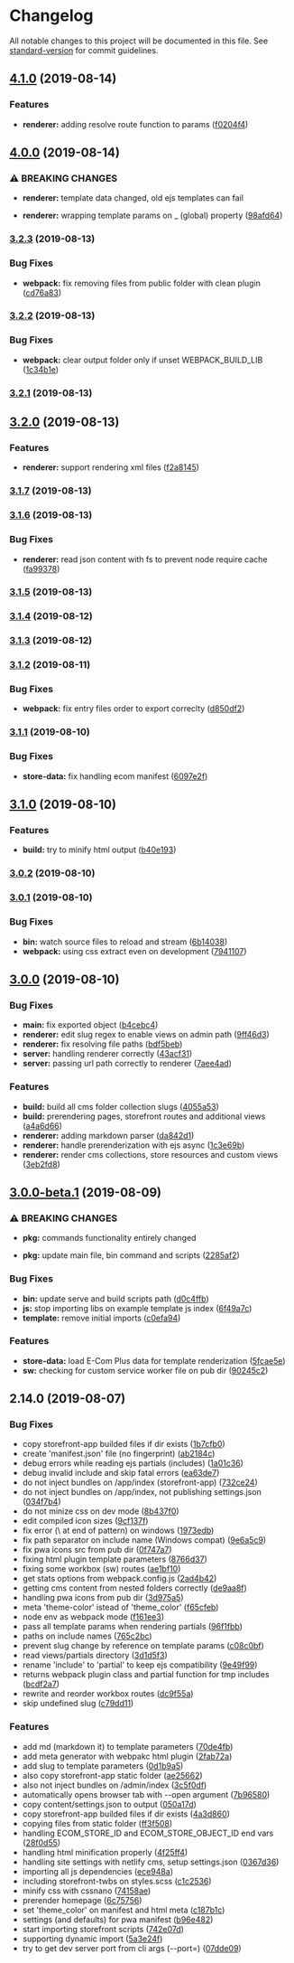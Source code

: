 # Changelog

All notable changes to this project will be documented in this file. See [standard-version](https://github.com/conventional-changelog/standard-version) for commit guidelines.

## [4.1.0](https://github.com/ecomclub/storefront-framework/compare/v4.0.0...v4.1.0) (2019-08-14)


### Features

* **renderer:** adding resolve route function to params ([f0204f4](https://github.com/ecomclub/storefront-framework/commit/f0204f4))

## [4.0.0](https://github.com/ecomclub/storefront-framework/compare/v3.2.3...v4.0.0) (2019-08-14)


### ⚠ BREAKING CHANGES

* **renderer:** template data changed, old ejs templates can fail

* **renderer:** wrapping template params on _ (global) property ([98afd64](https://github.com/ecomclub/storefront-framework/commit/98afd64))

### [3.2.3](https://github.com/ecomclub/storefront-framework/compare/v3.2.2...v3.2.3) (2019-08-13)


### Bug Fixes

* **webpack:** fix removing files from public folder with clean plugin ([cd76a83](https://github.com/ecomclub/storefront-framework/commit/cd76a83))

### [3.2.2](https://github.com/ecomclub/storefront-framework/compare/v3.2.1...v3.2.2) (2019-08-13)


### Bug Fixes

* **webpack:** clear output folder only if unset WEBPACK_BUILD_LIB ([1c34b1e](https://github.com/ecomclub/storefront-framework/commit/1c34b1e))

### [3.2.1](https://github.com/ecomclub/storefront-framework/compare/v3.2.0...v3.2.1) (2019-08-13)

## [3.2.0](https://github.com/ecomclub/storefront-framework/compare/v3.1.7...v3.2.0) (2019-08-13)


### Features

* **renderer:** support rendering xml files ([f2a8145](https://github.com/ecomclub/storefront-framework/commit/f2a8145))

### [3.1.7](https://github.com/ecomclub/storefront-framework/compare/v3.1.6...v3.1.7) (2019-08-13)

### [3.1.6](https://github.com/ecomclub/storefront-framework/compare/v3.1.5...v3.1.6) (2019-08-13)


### Bug Fixes

* **renderer:** read json content with fs to prevent node require cache ([fa99378](https://github.com/ecomclub/storefront-framework/commit/fa99378))

### [3.1.5](https://github.com/ecomclub/storefront-framework/compare/v3.1.4...v3.1.5) (2019-08-13)

### [3.1.4](https://github.com/ecomclub/storefront-framework/compare/v3.1.3...v3.1.4) (2019-08-12)

### [3.1.3](https://github.com/ecomclub/storefront-framework/compare/v3.1.2...v3.1.3) (2019-08-12)

### [3.1.2](https://github.com/ecomclub/storefront-framework/compare/v3.1.1...v3.1.2) (2019-08-11)


### Bug Fixes

* **webpack:** fix entry files order to export correclty ([d850df2](https://github.com/ecomclub/storefront-framework/commit/d850df2))

### [3.1.1](https://github.com/ecomclub/storefront-framework/compare/v3.1.0...v3.1.1) (2019-08-10)


### Bug Fixes

* **store-data:** fix handling ecom manifest ([6097e2f](https://github.com/ecomclub/storefront-framework/commit/6097e2f))

## [3.1.0](https://github.com/ecomclub/storefront-framework/compare/v3.0.2...v3.1.0) (2019-08-10)


### Features

* **build:** try to minify html output ([b40e193](https://github.com/ecomclub/storefront-framework/commit/b40e193))

### [3.0.2](https://github.com/ecomclub/storefront-framework/compare/v3.0.1...v3.0.2) (2019-08-10)

### [3.0.1](https://github.com/ecomclub/storefront-framework/compare/v3.0.0...v3.0.1) (2019-08-10)


### Bug Fixes

* **bin:** watch source files to reload and stream ([6b14038](https://github.com/ecomclub/storefront-framework/commit/6b14038))
* **webpack:** using css extract even on development ([7941107](https://github.com/ecomclub/storefront-framework/commit/7941107))

## [3.0.0](https://github.com/ecomclub/storefront-framework/compare/v3.0.0-beta.1...v3.0.0) (2019-08-10)


### Bug Fixes

* **main:** fix exported object ([b4cebc4](https://github.com/ecomclub/storefront-framework/commit/b4cebc4))
* **renderer:** edit slug regex to enable views on admin path ([9ff46d3](https://github.com/ecomclub/storefront-framework/commit/9ff46d3))
* **renderer:** fix resolving file paths ([bdf5beb](https://github.com/ecomclub/storefront-framework/commit/bdf5beb))
* **server:** handling renderer correctly ([43acf31](https://github.com/ecomclub/storefront-framework/commit/43acf31))
* **server:** passing url path correctly to renderer ([7aee4ad](https://github.com/ecomclub/storefront-framework/commit/7aee4ad))


### Features

* **build:** build all cms folder collection slugs ([4055a53](https://github.com/ecomclub/storefront-framework/commit/4055a53))
* **build:** prerendering pages, storefront routes and additional views ([a4a6d66](https://github.com/ecomclub/storefront-framework/commit/a4a6d66))
* **renderer:** adding markdown parser ([da842d1](https://github.com/ecomclub/storefront-framework/commit/da842d1))
* **renderer:** handle prerenderization with ejs async ([1c3e69b](https://github.com/ecomclub/storefront-framework/commit/1c3e69b))
* **renderer:** render cms collections, store resources and custom views ([3eb2fd8](https://github.com/ecomclub/storefront-framework/commit/3eb2fd8))

## [3.0.0-beta.1](https://github.com/ecomclub/storefront-framework/compare/v2.14.0...v3.0.0-beta.1) (2019-08-09)


### ⚠ BREAKING CHANGES

* **pkg:** commands functionality entirely changed

* **pkg:** update main file, bin command and scripts ([2285af2](https://github.com/ecomclub/storefront-framework/commit/2285af2))


### Bug Fixes

* **bin:** update serve and build scripts path ([d0c4ffb](https://github.com/ecomclub/storefront-framework/commit/d0c4ffb))
* **js:** stop importing libs on example template js index ([6f49a7c](https://github.com/ecomclub/storefront-framework/commit/6f49a7c))
* **template:** remove initial imports ([c0efa94](https://github.com/ecomclub/storefront-framework/commit/c0efa94))


### Features

* **store-data:** load E-Com Plus data for template renderization ([5fcae5e](https://github.com/ecomclub/storefront-framework/commit/5fcae5e))
* **sw:** checking for custom service worker file on pub dir ([90245c2](https://github.com/ecomclub/storefront-framework/commit/90245c2))

## 2.14.0 (2019-08-07)


### Bug Fixes

* copy storefront-app builded files if dir exists ([1b7cfb0](https://github.com/ecomclub/storefront-framework/commit/1b7cfb0))
* create 'manifest.json' file (no fingerprint) ([ab2184c](https://github.com/ecomclub/storefront-framework/commit/ab2184c))
* debug errors while reading ejs partials (includes) ([1a01c36](https://github.com/ecomclub/storefront-framework/commit/1a01c36))
* debug invalid include and skip fatal errors ([ea63de7](https://github.com/ecomclub/storefront-framework/commit/ea63de7))
* do not inject bundles on /app/index (storefront-app) ([732ce24](https://github.com/ecomclub/storefront-framework/commit/732ce24))
* do not inject bundles on /app/index, not publishing settings.json ([034f7b4](https://github.com/ecomclub/storefront-framework/commit/034f7b4))
* do not minize css on dev mode ([8b437f0](https://github.com/ecomclub/storefront-framework/commit/8b437f0))
* edit compiled icon sizes ([9cf137f](https://github.com/ecomclub/storefront-framework/commit/9cf137f))
* fix error (\ at end of pattern) on windows ([1973edb](https://github.com/ecomclub/storefront-framework/commit/1973edb))
* fix path separator on include name (Windows compat) ([9e6a5c9](https://github.com/ecomclub/storefront-framework/commit/9e6a5c9))
* fix pwa icons src from pub dir ([0f747a7](https://github.com/ecomclub/storefront-framework/commit/0f747a7))
* fixing html plugin template parameters ([8766d37](https://github.com/ecomclub/storefront-framework/commit/8766d37))
* fixing some workbox (sw) routes ([ae1bf10](https://github.com/ecomclub/storefront-framework/commit/ae1bf10))
* get stats options from webpack.config.js ([2ad4b42](https://github.com/ecomclub/storefront-framework/commit/2ad4b42))
* getting cms content from nested folders correctly ([de9aa8f](https://github.com/ecomclub/storefront-framework/commit/de9aa8f))
* handling pwa icons from pub dir ([3d975a5](https://github.com/ecomclub/storefront-framework/commit/3d975a5))
* meta 'theme-color' istead of 'theme_color' ([f65cfeb](https://github.com/ecomclub/storefront-framework/commit/f65cfeb))
* node env as webpack mode ([f161ee3](https://github.com/ecomclub/storefront-framework/commit/f161ee3))
* pass all template params when rendering partials ([96f1fbb](https://github.com/ecomclub/storefront-framework/commit/96f1fbb))
* paths on include names ([765c2bc](https://github.com/ecomclub/storefront-framework/commit/765c2bc))
* prevent slug change by reference on template params ([c08c0bf](https://github.com/ecomclub/storefront-framework/commit/c08c0bf))
* read views/partials directory ([3d1d5f3](https://github.com/ecomclub/storefront-framework/commit/3d1d5f3))
* rename 'include' to 'partial' to keep ejs compatibility ([9e49f99](https://github.com/ecomclub/storefront-framework/commit/9e49f99))
* returns webpack plugin class and partial function for tmp includes ([bcdf2a7](https://github.com/ecomclub/storefront-framework/commit/bcdf2a7))
* rewrite and reorder workbox routes ([dc9f55a](https://github.com/ecomclub/storefront-framework/commit/dc9f55a))
* skip undefined slug ([c79dd11](https://github.com/ecomclub/storefront-framework/commit/c79dd11))


### Features

* add md (markdown it) to template parameters ([70de4fb](https://github.com/ecomclub/storefront-framework/commit/70de4fb))
* add meta generator with webpakc html plugin ([2fab72a](https://github.com/ecomclub/storefront-framework/commit/2fab72a))
* add slug to template parameters ([0d1b9a5](https://github.com/ecomclub/storefront-framework/commit/0d1b9a5))
* also copy storefront-app static folder ([ae25662](https://github.com/ecomclub/storefront-framework/commit/ae25662))
* also not inject bundles on /admin/index ([3c5f0df](https://github.com/ecomclub/storefront-framework/commit/3c5f0df))
* automatically opens browser tab with --open argument ([7b96580](https://github.com/ecomclub/storefront-framework/commit/7b96580))
* copy content/settings.json to output ([050a17d](https://github.com/ecomclub/storefront-framework/commit/050a17d))
* copy storefront-app builded files if dir exists ([4a3d860](https://github.com/ecomclub/storefront-framework/commit/4a3d860))
* copying files from static folder ([ff3f508](https://github.com/ecomclub/storefront-framework/commit/ff3f508))
* handling ECOM_STORE_ID and ECOM_STORE_OBJECT_ID end vars ([28f0d55](https://github.com/ecomclub/storefront-framework/commit/28f0d55))
* handling html minification properly ([4f25ff4](https://github.com/ecomclub/storefront-framework/commit/4f25ff4))
* handling site settings with netlify cms, setup settings.json ([0367d36](https://github.com/ecomclub/storefront-framework/commit/0367d36))
* importing all js dependencies ([ece948a](https://github.com/ecomclub/storefront-framework/commit/ece948a))
* including storefront-twbs on styles.scss ([c1c2536](https://github.com/ecomclub/storefront-framework/commit/c1c2536))
* minify css with cssnano ([74158ae](https://github.com/ecomclub/storefront-framework/commit/74158ae))
* prerender homepage ([6c75756](https://github.com/ecomclub/storefront-framework/commit/6c75756))
* set 'theme_color' on manifest and html meta ([c187b1c](https://github.com/ecomclub/storefront-framework/commit/c187b1c))
* settings (and defaults) for pwa manifest ([b96e482](https://github.com/ecomclub/storefront-framework/commit/b96e482))
* start importing storefront scripts ([742e07d](https://github.com/ecomclub/storefront-framework/commit/742e07d))
* supporting dynamic import ([5a3e24f](https://github.com/ecomclub/storefront-framework/commit/5a3e24f))
* try to get dev server port from cli args (--port=) ([07dde09](https://github.com/ecomclub/storefront-framework/commit/07dde09))
